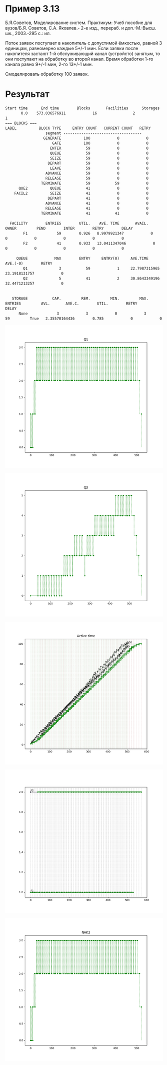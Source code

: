 # Пример 3.13

Б.Я.Советов, Моделирование систем. Практикум: Учеб пособие для вузов/Б.Я. Советов, С.А. Яковлев.- 2-е изд., перераб. и доп.-М.:Высш. шк., 2003.-295 с.: ил.

Поток заявок поступает в накопитель с допустимой ёмкостью, равной 3 единицам, равномерно каждые 5+/-1 мин. Если заявки после накопителя застают 1-й обслуживающий канал (устройсто) занятым, то они поступают на обработку во второй канал. Время обработки 1-го канала равно 9+/-1 мин, 2-го 13+/-1 мин. 

Смоделировать обработку 100 заявок.

Результат
=========

    Start time      End time        Blocks       Facilities      Storages
           0.0    573.036576911            16                2             1
    === BLOCKS ===
    LABEL          BLOCK TYPE     ENTRY COUNT   CURRENT COUNT   RETRY
                      segment -----------------------------------
                     GENERATE          100            0            0
                         GATE          100            0            0
                        ENTER           59            0            0
                        QUEUE           59            0            0
                        SEIZE           59            0            0
                       DEPART           59            0            0
                        LEAVE           59            0            0
                      ADVANCE           59            0            0
                      RELEASE           59            0            0
                    TERMINATE           59           59            0
          QUE2          QUEUE           41            0            0
        FACIL2          SEIZE           41            0            0
                       DEPART           41            0            0
                      ADVANCE           41            0            0
                      RELEASE           41            0            0
                    TERMINATE           41           41            0
    
      FACILITY        ENTRIES        UTIL.    AVE. TIME       AVAIL.        OWNER         PEND        INTER        RETRY        DELAY
            F1             59        0.926   8.9979921347            0            0            0            0            0            0
            F2             41        0.933   13.0411347046            0            0            0            0            0            0
    
         QUEUE            MAX        ENTRY     ENTRY(0)     AVE.TIME        AVE.(-0)        RETRY
            Q1              3           59            1     22.7987315965   23.1918131757            0
            Q2              5           41            2     30.8643349196   32.4471213257            0
    
    
       STORAGE           CAP.         REM.         MIN.         MAX.      ENTRIES         AVL.       AVE.C.        UTIL.        RETRY        DELAY
          None             3            3            0            3           59         True   2.35570164436        0.785            0            0




    
![1_example_3_13 1](001.png "001.png")

![1_example_3_13 2](002.png "002.png")

![1_example_3_13 3](003.png "003.png")

![1_example_3_13 4](004.png "004.png")

![1_example_3_13 5](005.png "005.png")

